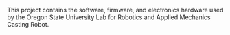 This project contains the software, firmware, and electronics hardware used by the Oregon State University Lab for Robotics and Applied Mechanics Casting Robot.